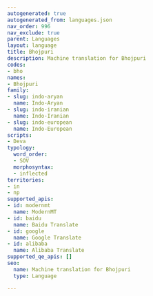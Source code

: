 ```yaml
---
autogenerated: true
autogenerated_from: languages.json
nav_order: 996
nav_exclude: true
parent: Languages
layout: language
title: Bhojpuri
description: Machine translation for Bhojpuri
codes:
- bho
names:
- Bhojpuri
family:
- slug: indo-aryan
  name: Indo-Aryan
- slug: indo-iranian
  name: Indo-Iranian
- slug: indo-european
  name: Indo-European
scripts:
- Deva
typology:
  word_order:
  - SOV
  morphosyntax:
  - inflected
territories:
- in
- np
supported_apis:
- id: modernmt
  name: ModernMT
- id: baidu
  name: Baidu Translate
- id: google
  name: Google Translate
- id: alibaba
  name: Alibaba Translate
supported_qe_apis: []
seo:
  name: Machine translation for Bhojpuri
  type: Language

---
```


